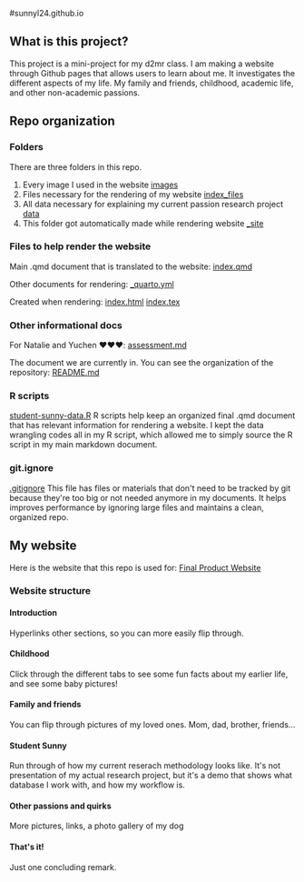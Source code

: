 #sunnyl24.github.io

## What is this project?

This project is a mini-project for my d2mr class. I am making a website through Github pages that allows users to learn about me. 
It investigates the different aspects of my life. My family and friends, childhood, academic life, and other non-academic passions. 

## Repo organization 

### Folders 

There are three folders in this repo. 
1. Every image I used in the website
[images](https://github.com/sunnyl24/sunnyl24.github.io/tree/main/images) 
2. Files necessary for the rendering of my website
[index_files](https://github.com/sunnyl24/sunnyl24.github.io/tree/main/index_files) 
3. All data necessary for explaining my current passion research project
[data](https://github.com/sunnyl24/sunnyl24.github.io/tree/main/data) 
4. This folder got automatically made while rendering website
[_site](https://github.com/sunnyl24/sunnyl24.github.io/tree/main/_site) 


### Files to help render the website 

Main .qmd document that is translated to the website: 
[index.qmd](https://github.com/sunnyl24/sunnyl24.github.io/tree/main/index.qmd)

Other documents for rendering: 
[_quarto.yml](https://github.com/sunnyl24/sunnyl24.github.io/tree/main/_quarto.yml)

Created when rendering:
[index.html](https://github.com/sunnyl24/sunnyl24.github.io/tree/main/index.html)
[index.tex](https://github.com/sunnyl24/sunnyl24.github.io/tree/main/index.tex)

### Other informational docs 

For Natalie and Yuchen ❤️❤️❤️:
[assessment.md](https://github.com/sunnyl24/sunnyl24.github.io/tree/main/assessment.md)

The document we are currently in. You can see the organization of the repository: 
[README.md](https://github.com/sunnyl24/sunnyl24.github.io/tree/main/README.md)

### R scripts 

[student-sunny-data.R](https://github.com/sunnyl24/sunnyl24.github.io/tree/main/student-sunny-data.R)
R scripts help keep an organized final .qmd document that has relevant information for rendering a website. 
I kept the data wrangling codes all in my R script, which allowed me to simply source the R script in my main markdown document. 

### git.ignore 

[.gitignore](https://github.com/sunnyl24/sunnyl24.github.io/tree/main/.gitignore)
This file has files or materials that don't need to be tracked by git because they're too big or not needed anymore in my documents. 
It helps improves performance by ignoring large files and maintains a clean, organized repo. 

## My website 

Here is the website that this repo is used for: [Final Product Website](https://sunnyl24.github.io/)

### Website structure 

#### Introduction

Hyperlinks other sections, so you can more easily flip through.

#### Childhood

Click through the different tabs to see some fun facts about my earlier life, and see some baby pictures! 

#### Family and friends 

You can flip through pictures of my loved ones. 
Mom, dad, brother, friends...

#### Student Sunny 

Run through of how my current reserach methodology looks like. It's not presentation of my actual research project, but it's a demo that shows what database I work with, and how my workflow is. 

#### Other passions and quirks 

More pictures, links, a photo gallery of my dog 

#### That's it! 

Just one concluding remark. 





